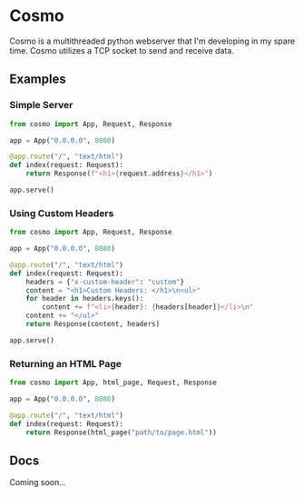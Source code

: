 # Cosmo

Cosmo is a multithreaded python webserver that I'm developing in my spare time. Cosmo utilizes a TCP socket to send and receive data.

## Examples

### Simple Server

```py
from cosmo import App, Request, Response

app = App("0.0.0.0", 8080)

@app.route("/", "text/html")
def index(request: Request):
    return Response(f"<h1>{request.address}</h1>")

app.serve()
```

### Using Custom Headers

```py
from cosmo import App, Request, Response

app = App("0.0.0.0", 8080)

@app.route("/", "text/html")
def index(request: Request):
    headers = {"x-custom-header": "custom"}
    content = "<h1>Custom Headers: </h1>\n<ul>"
    for header in headers.keys():
        content += f"<li>{header}: {headers[header]}</li>\n"
    content += "</ul>"
    return Response(content, headers)

app.serve()
```

### Returning an HTML Page

```py
from cosmo import App, html_page, Request, Response

app = App("0.0.0.0", 8080)

@app.route("/", "text/html")
def index(request: Request):
    return Response(html_page("path/to/page.html"))
```

## Docs

Coming soon...